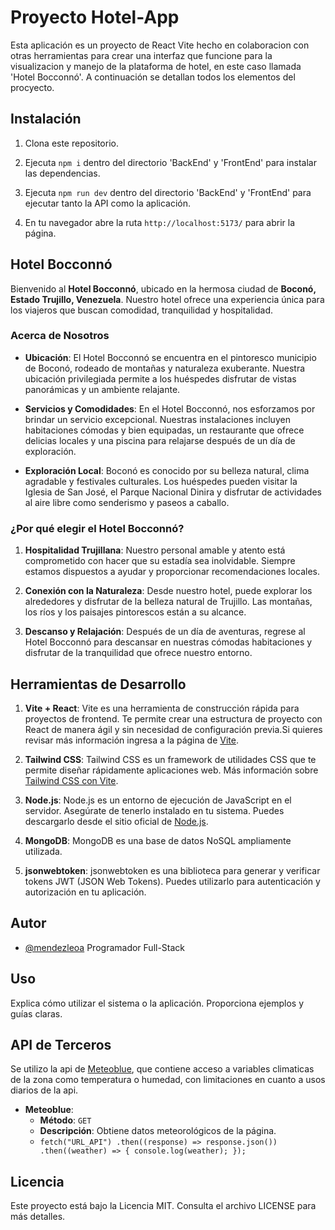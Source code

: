 # Proyecto Hotel-App

Esta aplicación es un proyecto de React Vite hecho en colaboracion con otras herramientas para crear una interfaz que funcione para la visualizacion y manejo de la plataforma de hotel, en este caso llamada 'Hotel Bocconnó'. A continuación se detallan todos los elementos del procyecto.

## Instalación

1. Clona este repositorio.

2. Ejecuta `npm i` dentro del directorio 'BackEnd' y 'FrontEnd' para instalar las dependencias.

3. Ejecuta `npm run dev` dentro del directorio 'BackEnd' y 'FrontEnd' para ejecutar tanto la API como la aplicación.

4. En tu navegador abre la ruta `http://localhost:5173/` para abrir la página.

## Hotel Bocconnó

Bienvenido al **Hotel Bocconnó**, ubicado en la hermosa ciudad de **Boconó, Estado Trujillo, Venezuela**. Nuestro hotel ofrece una experiencia única para los viajeros que buscan comodidad, tranquilidad y hospitalidad.

### Acerca de Nosotros

- **Ubicación**: El Hotel Bocconnó se encuentra en el pintoresco municipio de Boconó, rodeado de montañas y naturaleza exuberante. Nuestra ubicación privilegiada permite a los huéspedes disfrutar de vistas panorámicas y un ambiente relajante.

- **Servicios y Comodidades**: En el Hotel Bocconnó, nos esforzamos por brindar un servicio excepcional. Nuestras instalaciones incluyen habitaciones cómodas y bien equipadas, un restaurante que ofrece delicias locales y una piscina para relajarse después de un día de exploración.

- **Exploración Local**: Boconó es conocido por su belleza natural, clima agradable y festivales culturales. Los huéspedes pueden visitar la Iglesia de San José, el Parque Nacional Dinira y disfrutar de actividades al aire libre como senderismo y paseos a caballo.

### ¿Por qué elegir el Hotel Bocconnó?

1. **Hospitalidad Trujillana**: Nuestro personal amable y atento está comprometido con hacer que su estadía sea inolvidable. Siempre estamos dispuestos a ayudar y proporcionar recomendaciones locales.

2. **Conexión con la Naturaleza**: Desde nuestro hotel, puede explorar los alrededores y disfrutar de la belleza natural de Trujillo. Las montañas, los ríos y los paisajes pintorescos están a su alcance.

3. **Descanso y Relajación**: Después de un día de aventuras, regrese al Hotel Bocconnó para descansar en nuestras cómodas habitaciones y disfrutar de la tranquilidad que ofrece nuestro entorno.

## Herramientas de Desarrollo

1. **Vite + React**: Vite es una herramienta de construcción rápida para proyectos de frontend. Te permite crear una estructura de proyecto con React de manera ágil y sin necesidad de configuración previa.Si quieres revisar más información ingresa a la página de [Vite](https://vitejs.dev/).

2. **Tailwind CSS**: Tailwind CSS es un framework de utilidades CSS que te permite diseñar rápidamente aplicaciones web.
   Más información sobre [Tailwind CSS con Vite](https://tailwindcss.com/docs/guides/vite).

3. **Node.js**: Node.js es un entorno de ejecución de JavaScript en el servidor. Asegúrate de tenerlo instalado en tu sistema. Puedes descargarlo desde el sitio oficial de [Node.js](https://nodejs.org/en).

4. **MongoDB**: MongoDB es una base de datos NoSQL ampliamente utilizada.

5. **jsonwebtoken**: jsonwebtoken es una biblioteca para generar y verificar tokens JWT (JSON Web Tokens). Puedes utilizarlo para autenticación y autorización en tu aplicación.

## Autor

- [@mendezleoa](https://www.github.com/mendezleoa) Programador Full-Stack

## Uso

Explica cómo utilizar el sistema o la aplicación. Proporciona ejemplos y guías claras.

## API de Terceros

Se utilizo la api de [Meteoblue](www.meteoblue.com), que contiene acceso a variables climaticas de la zona como temperatura o humedad, con limitaciones en cuanto a usos diarios de la api.

- **Meteoblue**:
  - **Método**: `GET`
  - **Descripción**: Obtiene datos meteorológicos de la página.
  - `fetch("URL_API")
   .then((response) => response.json())
   .then((weather) => {
      console.log(weather);
   });`

## Licencia

Este proyecto está bajo la Licencia MIT. Consulta el archivo LICENSE para más detalles.